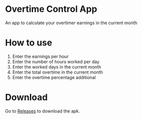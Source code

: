 # Overtime Control App
An app to calculate your overtimer earnings in the current month

# How to use
  1. Enter the earnings per hour
  2. Enter the number of hours worked per day
  3. Enter the worked days in the current month
  4. Enter the total overtime in the current month
  5. Enter the overtime percentage additional

# Download
Go to [Releases](https://github.com/Willian-Sousa/OvertimeControl/releases) to download the apk. 
